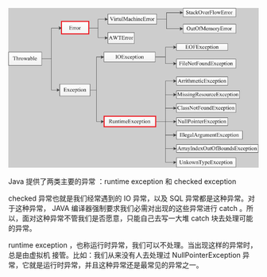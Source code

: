 

![](java%20exception.png)

Java 提供了两类主要的异常 ：runtime exception 和 checked exception 

checked 异常也就是我们经常遇到的 IO 异常，以及 SQL 异常都是这种异常。对于这种异常， JAVA 编译器强制要求我们必需对出现的这些异常进行 catch 。所以，面对这种异常不管我们是否愿意，只能自己去写一大堆 catch 块去处理可能的异常。

runtime exception ，也称运行时异常，我们可以不处理。当出现这样的异常时，总是由虚拟机 接管。比如：我们从来没有人去处理过 NullPointerException 异常，它就是运行时异常，并且这种异常还是最常见的异常之一。